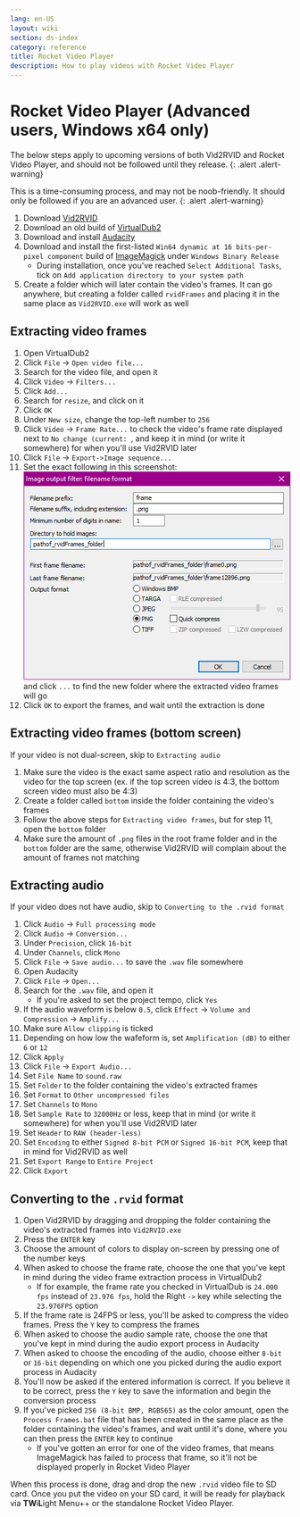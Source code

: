 ```yaml
---
lang: en-US
layout: wiki
section: ds-index
category: reference
title: Rocket Video Player
description: How to play videos with Rocket Video Player
---
```


# Rocket Video Player (Advanced users, Windows x64 only)

The below steps apply to upcoming versions of both Vid2RVID and Rocket Video Player, and should not be followed until they release.
{: .alert .alert-warning}

This is a time-consuming process, and may not be noob-friendly. It should only be followed if you are an advanced user.
{: .alert .alert-warning}

1. Download [Vid2RVID](https://github.com/RocketRobz/Vid2RVID/releases)
1. Download an old build of [VirtualDub2](https://sourceforge.net/projects/vdfiltermod/files/VirtualDub%20pack/version%2020/VirtualDub2_42671.zip/download)
1. Download and install [Audacity](https://www.audacityteam.org/download/)
1. Download and install the first-listed `Win64 dynamic at 16 bits-per-pixel component` build of [ImageMagick](https://imagemagick.org/script/download.php) under `Windows Binary Release`
   - During installation, once you've reached `Select Additional Tasks`, tick on `Add application directory to your system path`
1. Create a folder which will later contain the video's frames. It can go anywhere, but creating a folder called `rvidFrames` and placing it in the same place as `Vid2RVID.exe` will work as well

## Extracting video frames

1. Open VirtualDub2
1. Click `File` -> `Open video file...`
1. Search for the video file, and open it
1. Click `Video` -> `Filters...`
1. Click `Add...`
1. Search for `resize`, and click on it
1. Click `OK`
1. Under `New size`, change the top-left number to `256`
1. Click `Video` -> `Frame Rate...` to check the video's frame rate displayed next to `No change (current: `, and keep it in mind (or write it somewhere) for when you'll use Vid2RVID later
1. Click `File` -> `Export->Image sequence...`
1. Set the exact following in this screenshot: ![VirtualDub settings](https://github.com/RocketRobz/Vid2RVID/blob/master/vDub%20export%20settings.png?raw=true)    
   and click `...` to find the new folder where the extracted video frames will go
1. Click `OK` to export the frames, and wait until the extraction is done

## Extracting video frames (bottom screen)

If your video is not dual-screen, skip to `Extracting audio`

1. Make sure the video is the exact same aspect ratio and resolution as the video for the top screen (ex. if the top screen video is 4:3, the bottom screen video must also be 4:3)
1. Create a folder called `bottom` inside the folder containing the video's frames
1. Follow the above steps for `Extracting video frames`, but for step 11, open the `bottom` folder
1. Make sure the amount of `.png` files in the root frame folder and in the `bottom` folder are the same, otherwise Vid2RVID will complain about the amount of frames not matching

## Extracting audio

If your video does not have audio, skip to `Converting to the .rvid format`

1. Click `Audio` -> `Full processing mode`
1. Click `Audio` -> `Conversion...`
1. Under `Precision`, click `16-bit`
1. Under `Channels`, click `Mono`
1. Click `File` -> `Save audio...` to save the `.wav` file somewhere
1. Open Audacity
1. Click `File` -> `Open...`
1. Search for the `.wav` file, and open it
   - If you're asked to set the project tempo, click `Yes`
1. If the audio waveform is below `0.5`, click `Effect` -> `Volume and Compression` -> `Amplify...`
1. Make sure `Allow clipping` is ticked
1. Depending on how low the wafeform is, set `Amplification (dB)` to either `6` or `12`
1. Click `Apply`
1. Click `File` -> `Export Audio...`
1. Set `File Name` to `sound.raw`
1. Set `Folder` to the folder containing the video's extracted frames
1. Set `Format` to `Other uncompressed files`
1. Set `Channels` to `Mono`
1. Set `Sample Rate` to `32000Hz` or less, keep that in mind (or write it somewhere) for when you'll use Vid2RVID later
1. Set `Header` to `RAW (header-less)`
1. Set `Encoding` to either `Signed 8-bit PCM` or `Signed 16-bit PCM`, keep that in mind for Vid2RVID as well
1. Set `Export Range` to `Entire Project`
1. Click `Export`

## Converting to the `.rvid` format

1. Open Vid2RVID by dragging and dropping the folder containing the video's extracted frames into `Vid2RVID.exe`
1. Press the `ENTER` key
1. Choose the amount of colors to display on-screen by pressing one of the number keys
1. When asked to choose the frame rate, choose the one that you've kept in mind during the video frame extraction process in VirtualDub2
   - If for example, the frame rate you checked in VirtualDub is `24.000 fps` instead of `23.976 fps`, hold the Right `->` key while selecting the `23.976FPS` option
1. If the frame rate is 24FPS or less, you'll be asked to compress the video frames. Press the `Y` key to compress the frames
1. When asked to choose the audio sample rate, choose the one that you've kept in mind during the audio export process in Audacity
1. When asked to choose the encoding of the audio, choose either `8-bit` or `16-bit` depending on which one you picked during the audio export process in Audacity
1. You'll now be asked if the entered information is correct. If you believe it to be correct, press the `Y` key to save the information and begin the conversion process
1. If you've picked `256 (8-bit BMP, RGB565)` as the color amount, open the `Process Frames.bat` file that has been created in the same place as the folder containing the video's frames, and wait until it's done, where you can then press the `ENTER` key to continue
   - If you've gotten an error for one of the video frames, that means ImageMagick has failed to process that frame, so it'll not be displayed properly in Rocket Video Player

When this process is done, drag and drop the new `.rvid` video file to SD card. Once you put the video on your SD card, it will be ready for playback via **TW**i**L**ight Menu++ or the standalone Rocket Video Player.
